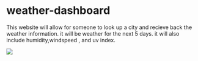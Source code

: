 # weather-dashboard
This website will allow for someone to look up a city and recieve back the weather information. it will be weather for the next 5 days. it will also include humidity,windspeed , and uv index. 

![](screeshot.png)